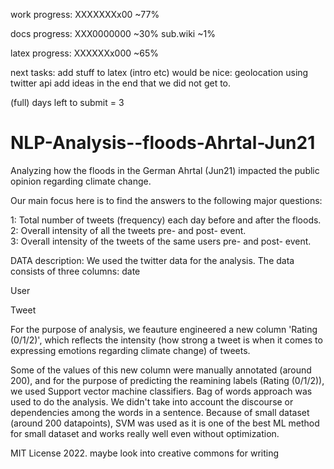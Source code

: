 work progress:
XXXXXXXx00 ~77%

docs progress:
XXX0000000 ~30%
sub.wiki ~1%

latex progress:
XXXXXXx000 ~65%

next tasks: add stuff to latex (intro etc)
would be nice: geolocation using twitter api
add ideas in the end that we did not get to.

(full) days left to submit = 3
# NLP-Analysis--floods-Ahrtal-Jun21
Analyzing how the floods in the German Ahrtal (Jun21) impacted the public opinion regarding climate change.

Our main focus here is to find the answers to the following major questions:

1: Total number of tweets (frequency) each day before and after the floods.                                                                                       
2: Overall intensity of all the tweets pre- and post- event.                                                                                                
3: Overall intensity of the tweets of the same users pre- and post- event.


DATA description:
We used the twitter data for the analysis.
The data consists of three columns:
date

User

Tweet

For the purpose of analysis, we feauture engineered a new column 'Rating (0/1/2)', which reflects the intensity (how strong a tweet is when it comes to expressing emotions regarding climate change) of tweets.

Some of the values of this new column were manually annotated (around 200), and for the purpose of predicting the reamining labels (Rating (0/1/2)), we used Support vector machine classifiers. Bag of words approach was used to do the analysis. We didn't take into account the discourse or dependencies among the words in a sentence. Because of small dataset (around 200 datapoints), SVM was used as it is one of the best ML method for small dataset and works really well even without optimization.

MIT License 2022.
maybe look into creative commons for writing

